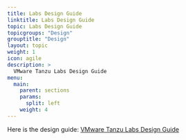 ```yaml
---
title: Labs Design Guide
linktitle: Labs Design Guide
topic: Labs Design Guide
topicgroups: "Design"
grouptitle: "Design"
layout: topic
weight: 1
icon: agile
description: >
  VMware Tanzu Labs Design Guide
menu:
  main:
    parent: sections
    params:
      split: left
    weight: 4
---
```


Here is the design guide: [VMware Tanzu Labs Design Guide](images/Design-Guide-Tanzu-Labs.pdf)




